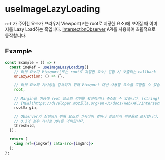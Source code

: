 # useImageLazyLoading

`ref` 가 주어진 요소가 브라우저 Viewport(또는 root로 지정한 요소)에 보여질 때 이미지를 Lazy Load하는 훅입니다.
[IntersectionObserver](https://developer.mozilla.org/ko/docs/Web/API/Intersection_Observer_API) API를 사용하여 효율적으로 동작합니다.

## Example

```jsx
const Example = () => {
  const imgRef = useImageLazyLoading({
    // 타겟 요소가 Viewport(또는 root로 지정한 요소) 진입 시 호출되는 callback
    onLazyAction: () => {},

    // 타겟 요소의 가시성을 검사하기 위해 Viewport 대신 사용할 요소를 지정할 수 있습니다.
    root,

    // Margin을 이용해 root 요소의 범위를 확장하거나 축소할 수 있습니다. (string)
    // [MDN](https://developer.mozilla.org/en-US/docs/Web/API/IntersectionObserver/rootMargin) 을 참고하세요.
    rootMargin,

    // Observer가 실행되기 위해 요소의 가시성이 얼마나 필요한지 백분율로 표시합니다. (number[] | number)
    // 0.3의 경우 가시성 30%를 의미합니다.
    threshold,
  });

  return (
    <img ref={imgRef} data-src={imgSrc}>
  );
};
```
